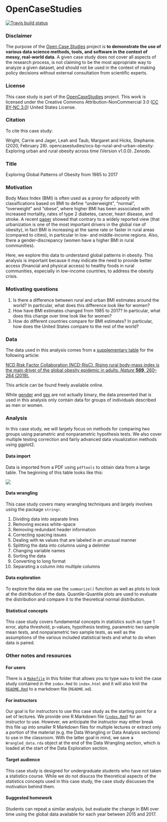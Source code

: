 <!-- README.md is generated from README.Rmd. Please edit that file -->
OpenCaseStudies
===============

<!-- badges: start -->
[![Travis build
status](https://travis-ci.org/opencasestudies/Bloomberg-ocs-rural-and-urban-obesity.svg?branch=master)](https://travis-ci.org/opencasestudies/Bloomberg-ocs-rural-and-urban-obesity)
<!-- badges: end -->

### Disclaimer

The purpose of the [Open Case
Studies](https://opencasestudies.github.io) project is **to demonstrate
the use of various data science methods, tools, and software in the
context of messy, real-world data**. A given case study does not cover
all aspects of the research process, is not claiming to be the most
appropriate way to analyze a given dataset, and should not be used in
the context of making policy decisions without external consultation
from scientific experts.

### License

This case study is part of the
[OpenCaseStudies](https://opencasestudies.github.io) project. This work
is licensed under the Creative Commons Attribution-NonCommercial 3.0
([CC BY-NC 3.0](https://creativecommons.org/licenses/by-nc/3.0/us/))
United States License.

### Citation

To cite this case study:

Wright, Carrie and Jager, Leah and Taub, Margaret and Hicks, Stephanie.
(2020, February 28). opencasestudies/ocs-bp-rural-and-urban-obesity:
Exploring urban and rural obesity across time (Version v1.0.0). Zenodo.

### Title

Exploring Global Patterns of Obesity from 1985 to 2017

### Motivation

Body Mass Index (BMI) is often used as a proxy for adiposity with
classifications based on BMI to define “underweight”, “normal”,
“overweight” and “obese”, where higher BMI has been associated with
increased mortality, rates of type 2 diabetes, cancer, heart disease,
and stroke. A recent
[paper](https://www.nature.com/articles/s41586-019-1171-x.pdf) showed
that contrary to a widely reported view (that urbanization is one of the
most important drivers in the global rise of obesity), in fact BMI is
increasing at the same rate or faster in rural areas (compared to
cities), in particular in low- and middle-income regions. Also, there a
gender-discrepancy (women have a higher BMI in rural communities).

Here, we explore this data to understand global patterns in obesity.
This analysis is important because it may indicate the need to provide
better access (financial and physical access) to healthy foods in rural
communities, especially in low-income countries, to address the obesity
crisis.

### Motivating questions

1.  Is there a difference between rural and urban BMI estimates around
    the world? In particular, what does this difference look like for
    women?
2.  How have BMI estimates changed from 1985 to 2017? In particular,
    what does this change over time look like for women?
3.  How do different countries compare for BMI estimates? In particular,
    how does the United States compare to the rest of the world?

### Data

The data used in this analysis comes from a [supplementary
table](https://static-content.springer.com/esm/art%3A10.1038%2Fs41586-019-1171-x/MediaObjects/41586_2019_1171_MOESM1_ESM.pdf)
for the following article:

[NCD Risk Factor Collaboration (NCD-RisC). Rising rural body-mass index
is the main driver of the global obesity epidemic in adults. *Nature*
**569**, 260–264
(2019).](https://www.nature.com/articles/s41586-019-1171-x)

This article can be found freely available online.

While
<a href="https://www.genderspectrum.org/quick-links/understanding-gender/" target="_blank">gender</a>
and
<a href="https://www.who.int/genomics/gender/en/index1.html" target="_blank">sex</a>
are not actually binary, the data presented that is used in this
analysis only contain data for groups of individuals described as men or
women.

### Analysis

In this case study, we will largely focus on methods for comparing two
groups using parametric and nonparametric hypothesis tests. We also
cover multiple testing correction and fairly advanced data visualization
methods using ggplot2.

#### Data import

Data is imported from a PDF using `pdftools` to obtain data from a large
table. The beginning of this table looks like this:

![](img/first_page.png)

#### Data wrangling

This case study covers many wrangling techniques and largely involves
using the package `stringr`.

1.  Dividing data into separate lines
2.  Removing excess white-space
3.  Removing redundant header information
4.  Correcting spacing issues
5.  Dealing with `NA` values that are labeled in an unusual manner
6.  Splitting the data into columns using a delimiter
7.  Changing variable names
8.  Sorting the data
9.  Converting to long format
10. Separating a column into multiple columns

#### Data exploration

To explore the data we use the `summarize()` function as well as plots
to look at the distribution of the data. Quantile-Quantile plots are
used to evaluate the distribution and compare it to the theoretical
normal distribution.

#### Statistical concepts

This case study covers fundamental concepts in statistics such as type 1
error, alpha threshold, p-values, hypothesis testing, parametric two
sample mean tests, and nonparametric two sample tests, as well as the
assumptions of the various included statistical tests and what to do
when data is paired.

### Other notes and resources

#### For users

There is a [`Makefile`](Makefile) in this folder that allows you to type
`make` to knit the case study contained in the `index.Rmd` to
`index.html` and it will also knit the [`README.Rmd`](README.Rmd) to a
markdown file (`README.md`).

#### For instructors

Our goal is for instructors to use this case study as the starting point
for a set of lectures. We provide one R Markdown file
([`index.Rmd`](index.Rmd)) for an instructor to use. However, we
anticipate the instructor may either break this file up into smaller R
Markdown files for multiple lectures or extract only a portion of the
material (e.g. the Data Wrangling or Data Analysis sections) to use in
the classroom. With the latter goal in mind, we save a
`Wrangled_data.rda` object at the end of the Data Wrangling section,
which is loaded at the start of the Data Exploration section.

#### Target audience

This case study is designed for undergraduate students who have not
taken a statistics course. While we do not disucss the theoretical
aspects of the statistics concepts used in this case study, the case
study discusses the motivation behind them.

#### Suggested homework

Students can repeat a similar analysis, but evaluate the change in BMI
over time using the global data available for each year between 2015 and
2017.
